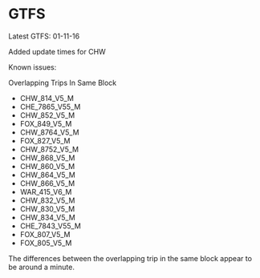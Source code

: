 # GTFS

Latest GTFS: 01-11-16 

Added update times for CHW

Known issues:
  
Overlapping Trips In Same Block
 
* CHW_814_V5_M
* CHE_7865_V55_M
* CHW_852_V5_M
* FOX_849_V5_M
* CHW_8764_V5_M
* FOX_827_V5_M
* CHW_8752_V5_M
* CHW_868_V5_M
* CHW_860_V5_M
* CHW_864_V5_M
* CHW_866_V5_M
* WAR_415_V6_M
* CHW_832_V5_M
* CHW_830_V5_M
* CHW_834_V5_M
* CHE_7843_V55_M
* FOX_807_V5_M
* FOX_805_V5_M 

The differences between the overlapping trip in the same block appear to be around a minute.
